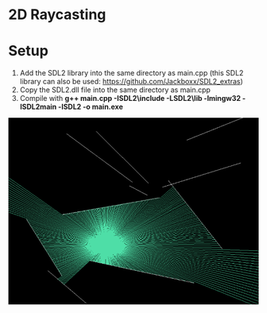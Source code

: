 # **2D Raycasting**

# Setup
1. Add the SDL2 library into the same directory as main.cpp (this SDL2 library can also be used: https://github.com/Jackboxx/SDL2_extras)
2. Copy the SDL2.dll file into the same directory as main.cpp
3. Compile with **g++ main.cpp -ISDL2\include -LSDL2\lib -lmingw32 -lSDL2main -lSDL2 -o main.exe**

![Image not Found](/image.PNG)